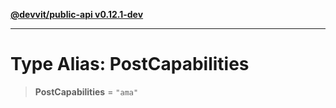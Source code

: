 [**@devvit/public-api v0.12.1-dev**](../../README.md)

---

# Type Alias: PostCapabilities

> **PostCapabilities** = `"ama"`
